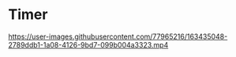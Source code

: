 # Timer
<!-- 
https://user-images.githubusercontent.com/77965216/163434713-44772072-1389-40d0-9ae8-f84fcacfe000.mp4 -->
<!-- 
<video src="https://user-images.githubusercontent.com/77965216/163434713-44772072-1389-40d0-9ae8-f84fcacfe000.mp4"/></video> -->

https://user-images.githubusercontent.com/77965216/163435048-2789ddb1-1a08-4126-9bd7-099b004a3323.mp4

